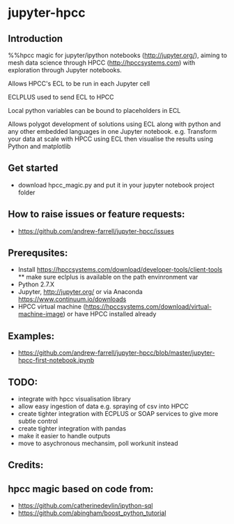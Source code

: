 # jupyter-hpcc

## Introduction
%%hpcc magic for jupyter/ipython notebooks (http://jupyter.org/), aiming to mesh data science through HPCC (http://hpccsystems.com) with exploration through Jupyter notebooks.

Allows HPCC's ECL to be run in each Jupyter cell

ECLPLUS used to send ECL to HPCC

Local python variables can be bound to placeholders in ECL

Allows polygot development of solutions using ECL along with python and any other embedded languages in one Jupyter notebook.
e.g. Transform your data at scale with HPCC using ECL then visualise the results using Python and matplotlib

## Get started
* download hpcc_magic.py and put it in your jupyter notebook project folder

## How to raise issues or feature requests:
* https://github.com/andrew-farrell/jupyter-hpcc/issues

## Prerequsites:
* Install https://hpccsystems.com/download/developer-tools/client-tools
** make sure eclplus is available on the path envinronment var
* Python 2.7.X
* Jupyter, http://jupyter.org/ or via Anaconda  https://www.continuum.io/downloads
* HPCC virtual machine (https://hpccsystems.com/download/virtual-machine-image) or have HPCC installed already

## Examples:
* https://github.com/andrew-farrell/jupyter-hpcc/blob/master/jupyter-hpcc-first-notebook.ipynb

## TODO:
* integrate with hpcc visualisation library
* allow easy ingestion of data e.g. spraying of csv into HPCC
* create tighter integration with ECPLUS or SOAP services to give more subtle control
* create tighter integration with pandas
* make it easier to handle outputs
* move to asychronous mechansim, poll workunit instead

## Credits:

## hpcc magic based on code from:
* https://github.com/catherinedevlin/ipython-sql
* https://github.com/abingham/boost_python_tutorial
